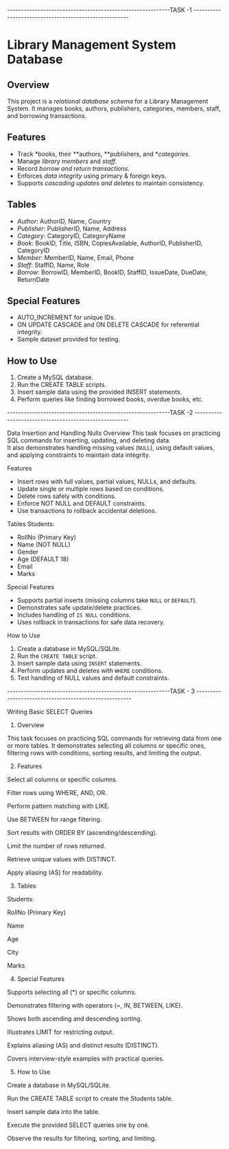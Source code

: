 -----------------------------------------------------------TASK -1 ------------------------------------------------------

# Library Management System Database

## Overview
This project is a *relational database schema* for a Library Management System. It manages books, authors, publishers, categories, members, staff, and borrowing transactions.

## Features
- Track *books, their **authors, **publishers, and **categories*.
- Manage *library members* and *staff*.
- Record *borrow and return transactions*.
- Enforces *data integrity* using primary & foreign keys.
- Supports *cascading updates and deletes* to maintain consistency.

## Tables
- *Author*: AuthorID, Name, Country  
- *Publisher*: PublisherID, Name, Address  
- *Category*: CategoryID, CategoryName  
- *Book*: BookID, Title, ISBN, CopiesAvailable, AuthorID, PublisherID, CategoryID  
- *Member*: MemberID, Name, Email, Phone  
- *Staff*: StaffID, Name, Role  
- *Borrow*: BorrowID, MemberID, BookID, StaffID, IssueDate, DueDate, ReturnDate  

## Special Features
- AUTO_INCREMENT for unique IDs.  
- ON UPDATE CASCADE and ON DELETE CASCADE for referential integrity.  
- Sample dataset provided for testing.

## How to Use
1. Create a MySQL database.  
2. Run the CREATE TABLE scripts.  
3. Insert sample data using the provided INSERT statements.  
4. Perform queries like finding borrowed books, overdue books, etc.




-----------------------------------------------------------TASK -2 ------------------------------------------------------

Data Insertion and Handling Nulls
Overview
This task focuses on practicing SQL commands for inserting, updating, and deleting data.  
It also demonstrates handling missing values (`NULL`), using default values, and applying constraints to maintain data integrity.

Features
- Insert rows with full values, partial values, NULLs, and defaults.  
- Update single or multiple rows based on conditions.  
- Delete rows safely with conditions.  
- Enforce NOT NULL and DEFAULT constraints.  
- Use transactions to rollback accidental deletions.  

Tables
Students:  
- RollNo (Primary Key)  
- Name (NOT NULL)  
- Gender  
- Age (DEFAULT 18)  
- Email  
- Marks  

Special Features
- Supports partial inserts (missing columns take `NULL` or `DEFAULT`).  
- Demonstrates safe update/delete practices.  
- Includes handling of `IS NULL` conditions.  
- Uses rollback in transactions for safe data recovery.  

How to Use
1. Create a database in MySQL/SQLite.  
2. Run the `CREATE TABLE` script.  
3. Insert sample data using `INSERT` statements.  
4. Perform updates and deletes with `WHERE` conditions.  
5. Test handling of NULL values and default constraints.  

-----------------------------------------------------------TASK - 3 ------------------------------------------------------

Writing Basic SELECT Queries
1. Overview

This task focuses on practicing SQL commands for retrieving data from one or more tables.
It demonstrates selecting all columns or specific ones, filtering rows with conditions, sorting results, and limiting the output.

2. Features

Select all columns or specific columns.

Filter rows using WHERE, AND, OR.

Perform pattern matching with LIKE.

Use BETWEEN for range filtering.

Sort results with ORDER BY (ascending/descending).

Limit the number of rows returned.

Retrieve unique values with DISTINCT.

Apply aliasing (AS) for readability.

3. Tables

Students:

RollNo (Primary Key)

Name

Age

City

Marks

4. Special Features

Supports selecting all (*) or specific columns.

Demonstrates filtering with operators (=, IN, BETWEEN, LIKE).

Shows both ascending and descending sorting.

Illustrates LIMIT for restricting output.

Explains aliasing (AS) and distinct results (DISTINCT).

Covers interview-style examples with practical queries.

5. How to Use

Create a database in MySQL/SQLite.

Run the CREATE TABLE script to create the Students table.

Insert sample data into the table.

Execute the provided SELECT queries one by one.

Observe the results for filtering, sorting, and limiting.
